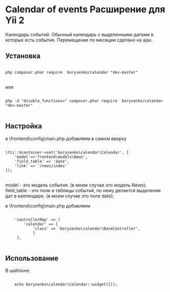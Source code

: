 <h1>Calendar of events Расширение для Yii 2</h1>
Календарь событий. Обычный календарь с выделенными датами в которых есть события. Перемещение по месяцам сделано на ajax.

<h2>Установка</h2>

<pre>
<code>
php composer.phar require  borysenko/calendar "dev-master"
</code>
</pre>
или
<pre>
<code>
php -d "disable_functions=" composer.phar require  borysenko/calendar "dev-master"
</code>
</pre>

<h2>Настройка</h2>
в \frontend\config\main.php добавляем в самом вверху
<pre>
<code>
\Yii::$container->set('borysenko\calendar\Calendar', [
    'model'=>'frontend\models\News',
    'field_table' => 'date',
    'link' => '/news/index'
]);
</code>
</pre>
model - это модель события. (в моем случае это модель News);
field_table - это поле в таблицы событий, по нему делается выделение дат в каллендаре. (в моем случае это поле date);

в \frontend\config\main.php добавляем
<pre>
<code>
    'controllerMap' => [
        'calendar' => [
            'class' => 'borysenko\calendar\BaseController',
            ]
     ],
</code>
</pre>

<h2>Использование</h2>

В шаблоне:
<pre>
<code>
    echo borysenko\calendar\Calendar::widget([]);
</code>
</pre>
